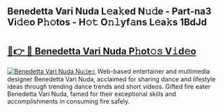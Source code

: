 ## Benedetta Vari Nuda L𝚎a𝚔ed N𝚞𝚍e - Part-na3 Vi𝚍𝚎o P𝚑𝚘tos - H𝚘𝚝 O𝚗𝚕yf𝚊ns L𝚎a𝚔s 1BdJd

# <h2><a href="http://kf5y8q.oniu.top/?m=Benedetta+Vari+Nuda">🔗👉 🔴 Benedetta Vari Nuda P𝚑ot𝚘𝚜 V𝚒d𝚎o</a></h2>

[![Benedetta Vari Nuda Nu𝚍e𝚜](https://i.imgur.com/0qMVB7G.gif)](http://kf5y8q.oniu.top/?m=Benedetta+Vari+Nuda)
Web-based entertainer and multimedia designer Benedetta Vari Nuda, acclaimed for sharing dance and lifestyle ideas through trending dance trends and short videos. Gifted fire eater Benedetta Vari Nuda, famed for their exceptional skills and accomplishments in consuming fire safely.  
